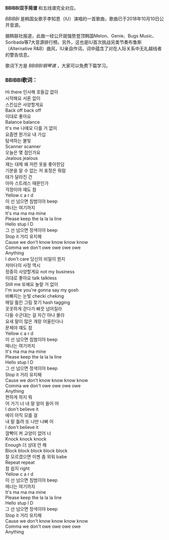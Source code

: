 

**BBIBBI双手简谱** 和五线谱完全对应。

_BBIBBI_ 是韩国女歌手李知恩（IU）演唱的一首歌曲，歌曲已于2018年10月10日公开音源。

据韩联社报道，此曲一经公开就强势登顶韩国Melon、Genie、Bugs
Music、Soribada等7大音源排行榜。另外，这也是IU首次挑战另类节奏布鲁斯（Alternative
R&B）曲风，IU亲自作词，词中蕴含了对在人际关系中无礼越线者的警告信息。

歌词下方是 _BBIBBI钢琴谱_ ，大家可以免费下载学习。

### BBIBBI歌词：

Hi there 인사해 호들갑 없이  
시작해요 서론 없이  
스킨십은 사양할게요  
Back off back off  
이대로 좋아요  
Balance balance  
It's me 나예요 다를 거 없이  
요즘엔 뭔가요 내 가십  
탐색하는 불빛  
Scanner scanner  
오늘은 몇 점인가요  
Jealous jealous  
쟤는 대체 왜 저런 옷을 좋아한담  
기분을 알 수 없는 저 표정은 뭐람  
태가 달라진 건  
아마 스트레스 때문인가  
걱정이야 쟤도 참  
Yellow c a r d  
이 선 넘으면 침범이야 beep  
매너는 여기까지  
It's ma ma ma mine  
Please keep the la la la line  
Hello stup I D  
그 선 넘으면 정색이야 beep  
Stop it 거리 유지해  
Cause we don't know know know know  
Comma we don't owe owe owe owe  
Anything  
I don't care 당신의 비밀이 뭔지  
저마다의 사정 역시  
정중히 사양할게요 not my business  
이대로 좋아요 talk talkless  
Still me 또예요 놀랄 거 없이  
I'm sure you're gonna say my gosh  
바빠지는 눈빛 checki cheking  
매일 틀린 그림 찾기 hash tagging  
꼿꼿하게 걷다가 삐끗 넘어질라  
다들 수군대는 걸 자긴 아나 몰라  
요새 말이 많은 걔랑 어울린다나  
문제야 쟤도 참  
Yellow c a r d  
이 선 넘으면 침범이야 beep  
매너는 여기까지  
It's ma ma ma mine  
Please keep the la la la line  
Hello stup I D  
그 선 넘으면 정색이야 beep  
Stop it 거리 유지해  
Cause we don't know know know know  
Comma we don't owe owe owe owe  
Anything  
편하게 하지 뭐  
어 거기 너 내 말 알아 들어 어  
I don't believe it  
에이 아직 모를 걸  
내 말 틀려 또 나만 나뻐 어  
I don't believe it  
깜빡이 켜 교양이 없어 너  
Knock knock knock  
Enough 더 상대 안 해  
Block block block block block  
잘 모르겠으면 이젠 좀 외워 babe  
Repeat repeat  
참 쉽지 right  
Yellow c a r d  
이 선 넘으면 침범이야 beep  
매너는 여기까지  
It's ma ma ma mine  
Please keep the la la la line  
Hello stup I D  
그 선 넘으면 정색이야 beep  
Stop it 거리 유지해  
Cause we don't know know know know  
Comma we don't owe owe owe owe  
Anything


